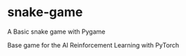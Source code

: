 # snake-game
A Basic snake game with Pygame

Base game for the AI Reinforcement Learning with PyTorch
